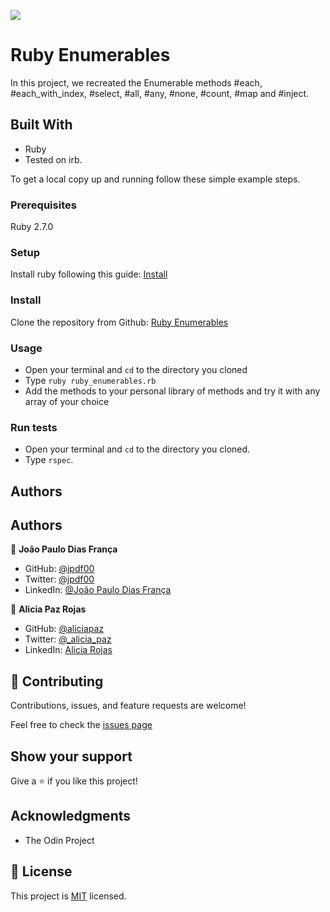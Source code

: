 ![](https://img.shields.io/badge/Microverse-blueviolet)

# Ruby Enumerables

In this project, we recreated the Enumerable methods #each, #each_with_index, #select, #all, #any, #none, #count, #map and #inject.


## Built With

- Ruby
- Tested on irb.


To get a local copy up and running follow these simple example steps.

### Prerequisites

Ruby 2.7.0

### Setup

Install ruby following this guide: [Install](https://www.theodinproject.com/courses/ruby-programming/lessons/installing-ruby-ruby-programming)

### Install

Clone the repository from Github: [Ruby Enumerables](https://github.com/aliciapaz/ruby_enumerables)

### Usage

- Open your terminal and `cd` to the directory you cloned
- Type `ruby ruby_enumerables.rb`
- Add the methods to your personal library of methods and try it with any array of your choice

### Run tests

- Open your terminal and `cd` to the directory you cloned.
- Type `rspec`.

## Authors

## Authors

👤 **João Paulo Dias França**

- GitHub: [@jpdf00](https://github.com/jpdf00)
- Twitter: [@jpdf00](https://twitter.com/jpdf00)
- LinkedIn: [@João Paulo Dias França](https://www.linkedin.com/in/jo%C3%A3o-paulo-dias-fran%C3%A7a-269257a4/)

👤 **Alicia Paz Rojas**

- GitHub: [@aliciapaz](https://github.com/aliciapaz)
- Twitter: [@_alicia_paz](https://twitter.com/_alicia_paz)
- LinkedIn: [Alicia Rojas](https://www.linkedin.com/in/alicia-rojas-71468418a/)

## 🤝 Contributing

Contributions, issues, and feature requests are welcome!

Feel free to check the [issues page](https://github.com/aliciapaz/ruby_enumerables/issues)

## Show your support

Give a ⭐️ if you like this project!

## Acknowledgments

- The Odin Project

## 📝 License

This project is [MIT](LICENSE) licensed.
